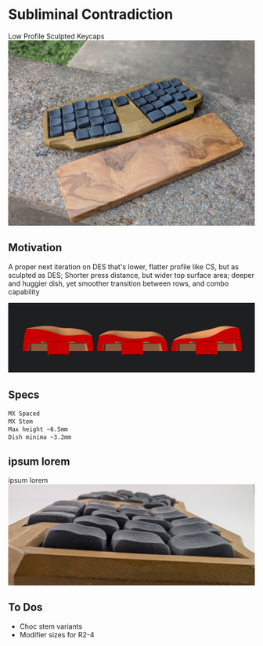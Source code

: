 # Subliminal Contradiction
Low Profile Sculpted Keycaps
![74](./Photo/1.jpg)

## Motivation
A proper next iteration on DES that's lower, flatter profile like CS, but as sculpted as DES; Shorter press distance, but wider top surface area; deeper and huggier dish, yet smoother transition between rows, and combo capability

![Cross Section](./Photo/Cross_Section.png)

## Specs
	MX Spaced
	MX Stem
	Max height ~6.5mm
	Dish minima ~3.2mm

## ipsum lorem
ipsum lorem
![Side View](./Photo/2.jpg)

## To Dos
- Choc stem variants
- Modifier sizes for R2-4

